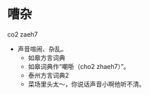 # 嘈杂
co2 zaeh7
+ 声音喧闹、杂乱。
  * 如皋方言词典
  + 如皋词典作“嘲哳（cho2 zhaeh7）”。
  * 泰州方言词典2
  - 菜场里头太～，你说话声音小啊他听不清。
